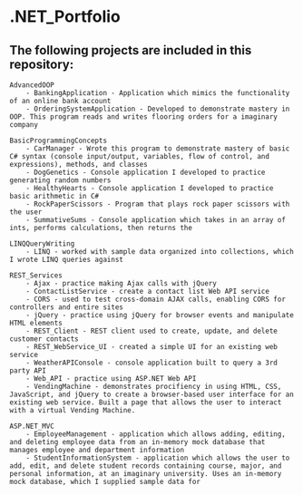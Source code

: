 # .NET_Portfolio
The following projects are included in this repository:
----------------------------------------------------------
    AdvancedOOP
        - BankingApplication - Application which mimics the functionality of an online bank account
        - OrderingSystemApplication - Developed to demonstrate mastery in OOP. This program reads and writes flooring orders for a imaginary company

    BasicProgrammingConcepts
        - CarManager - Wrote this program to demonstrate mastery of basic C# syntax (console input/output, variables, flow of control, and expressions), methods, and classes
        - DogGenetics - Console application I developed to practice generating random numbers
        - HealthyHearts - Console application I developed to practice basic arithmetic in C#
        - RockPaperScissors - Program that plays rock paper scissors with the user
        - SummativeSums - Console application which takes in an array of ints, performs calculations, then returns the

    LINQQueryWriting
        - LINQ - worked with sample data organized into collections, which I wrote LINQ queries against

    REST_Services
        - Ajax - practice making Ajax calls with jQuery
        - ContactListService - create a contact list Web API service
        - CORS - used to test cross-domain AJAX calls, enabling CORS for controllers and entire sites
        - jQuery - practice using jQuery for browser events and manipulate HTML elements
        - REST_Client - REST client used to create, update, and delete customer contacts
        - REST_WebService_UI - created a simple UI for an existing web service
        - WeatherAPIConsole - console application built to query a 3rd party API
        - Web_API - practice using ASP.NET Web API 
        - VendingMachine - demonstrates procifiency in using HTML, CSS, JavaScript, and jQuery to create a browser-based user interface for an existing web service. Built a page that allows the user to interact with a virtual Vending Machine.

    ASP.NET_MVC
        - EmployeeManagement - application which allows adding, editing, and deleting employee data from an in-memory mock database that manages employee and department information
        - StudentInformationSystem - application which allows the user to add, edit, and delete student records containing course, major, and personal information, at an imaginary university. Uses an in-memory mock database, which I supplied sample data for